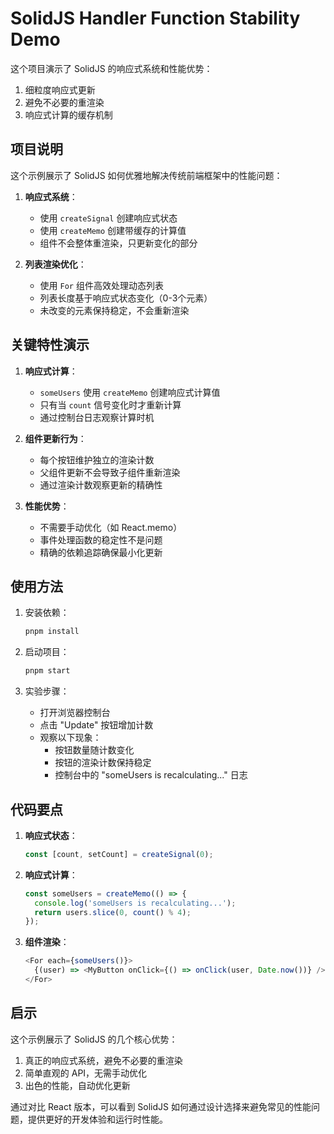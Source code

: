 # SolidJS Handler Function Stability Demo

这个项目演示了 SolidJS 的响应式系统和性能优势：
1. 细粒度响应式更新
2. 避免不必要的重渲染
3. 响应式计算的缓存机制

## 项目说明

这个示例展示了 SolidJS 如何优雅地解决传统前端框架中的性能问题：

1. **响应式系统**：
   - 使用 `createSignal` 创建响应式状态
   - 使用 `createMemo` 创建带缓存的计算值
   - 组件不会整体重渲染，只更新变化的部分

2. **列表渲染优化**：
   - 使用 `For` 组件高效处理动态列表
   - 列表长度基于响应式状态变化（0-3个元素）
   - 未改变的元素保持稳定，不会重新渲染

## 关键特性演示

1. **响应式计算**：
   - `someUsers` 使用 `createMemo` 创建响应式计算值
   - 只有当 `count` 信号变化时才重新计算
   - 通过控制台日志观察计算时机

2. **组件更新行为**：
   - 每个按钮维护独立的渲染计数
   - 父组件更新不会导致子组件重新渲染
   - 通过渲染计数观察更新的精确性

3. **性能优势**：
   - 不需要手动优化（如 React.memo）
   - 事件处理函数的稳定性不是问题
   - 精确的依赖追踪确保最小化更新

## 使用方法

1. 安装依赖：
   ```bash
   pnpm install
   ```

2. 启动项目：
   ```bash
   pnpm start
   ```

3. 实验步骤：
   - 打开浏览器控制台
   - 点击 "Update" 按钮增加计数
   - 观察以下现象：
     * 按钮数量随计数变化
     * 按钮的渲染计数保持稳定
     * 控制台中的 "someUsers is recalculating..." 日志

## 代码要点

1. **响应式状态**：
   ```typescript
   const [count, setCount] = createSignal(0);
   ```

2. **响应式计算**：
   ```typescript
   const someUsers = createMemo(() => {
     console.log('someUsers is recalculating...');
     return users.slice(0, count() % 4);
   });
   ```

3. **组件渲染**：
   ```typescript
   <For each={someUsers()}>
     {(user) => <MyButton onClick={() => onClick(user, Date.now())} />}
   </For>
   ```

## 启示

这个示例展示了 SolidJS 的几个核心优势：
1. 真正的响应式系统，避免不必要的重渲染
2. 简单直观的 API，无需手动优化
3. 出色的性能，自动优化更新

通过对比 React 版本，可以看到 SolidJS 如何通过设计选择来避免常见的性能问题，提供更好的开发体验和运行时性能。
